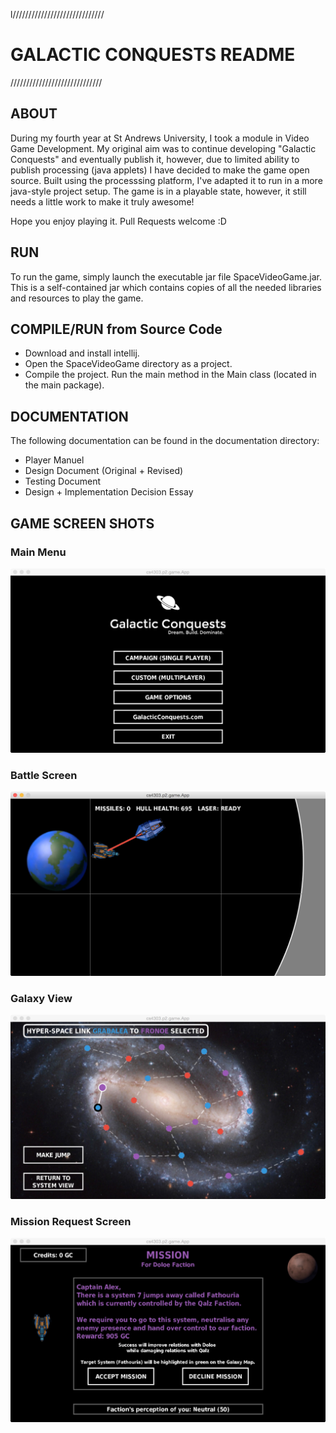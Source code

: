 l/////////////////////////////
# GALACTIC CONQUESTS README
/////////////////////////////

ABOUT
---------------------------------
During my fourth year at St Andrews University, I took a module in Video Game Development. My original aim was to continue developing "Galactic Conquests" and eventually publish it, however, due to limited ability to publish processing (java applets) I have decided to make the game open source. Built using the processsing platform, I've adapted it to run in a more java-style project setup. The game is in a playable state, however, it still needs a little work to make it truly awesome! 

Hope you enjoy playing it. Pull Requests welcome :D


RUN
---------------------------------
To run the game, simply launch the executable jar file SpaceVideoGame.jar.
This is a self-contained jar which contains copies of all the needed libraries and resources to play the game.


COMPILE/RUN from Source Code
---------------------------------
- Download and install intellij.
- Open the SpaceVideoGame directory as a project.
- Compile the project. Run the main method in the Main class (located in the main package).


DOCUMENTATION
---------------------------------
The following documentation can be found in the documentation directory:
- Player Manuel
- Design Document (Original + Revised)
- Testing Document
- Design + Implementation Decision Essay

GAME SCREEN SHOTS
---------------------------------
### Main Menu
![Main Menu](/screenshots/home.jpg?raw=true)
### Battle Screen
![Battle](/screenshots/battle.jpg?raw=true)
### Galaxy View
![Galaxy View](/screenshots/galaxyView.jpg?raw=true)
### Mission Request Screen
![Missions](/screenshots/mission.jpg?raw=true)
